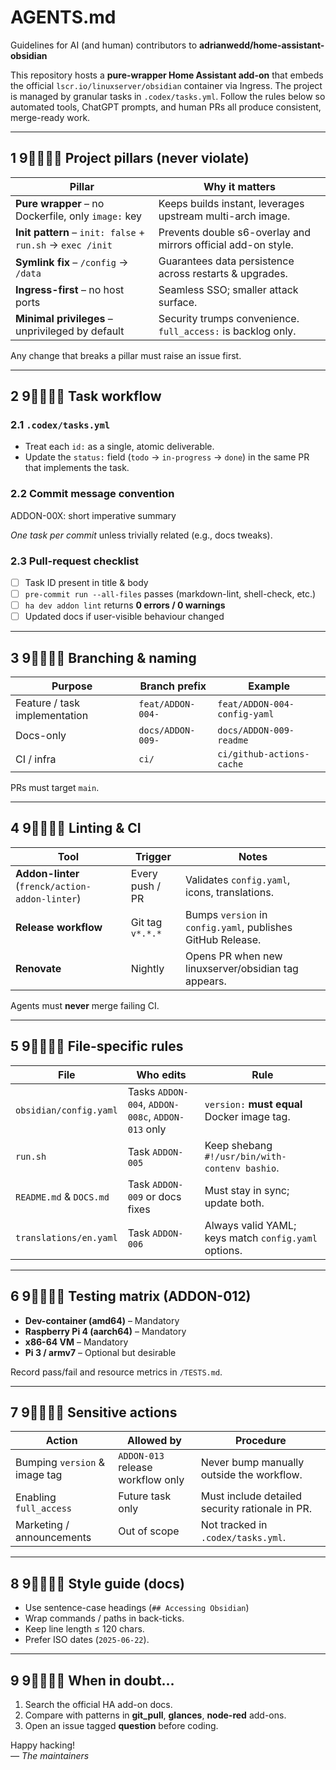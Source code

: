 # AGENTS.md
Guidelines for AI (and human) contributors to **adrianwedd/home-assistant-obsidian**

This repository hosts a **pure-wrapper Home Assistant add-on** that embeds the
official `lscr.io/linuxserver/obsidian` container via Ingress.
The project is managed by granular tasks in `.codex/tasks.yml`.
Follow the rules below so automated tools, ChatGPT prompts, and human PRs all
produce consistent, merge-ready work.

---

## 1 9⃣⃣⃣⃣  Project pillars (never violate)

| Pillar | Why it matters |
|--------|----------------|
| **Pure wrapper** – no Dockerfile, only `image:` key | Keeps builds instant, leverages upstream multi-arch image. |
| **Init pattern** – `init: false` + `run.sh` → `exec /init` | Prevents double s6-overlay and mirrors official add-on style. |
| **Symlink fix** – `/config` → `/data` | Guarantees data persistence across restarts & upgrades. |
| **Ingress-first** – no host ports | Seamless SSO; smaller attack surface. |
| **Minimal privileges** – unprivileged by default | Security trumps convenience. `full_access:` is backlog only. |

Any change that breaks a pillar must raise an issue first.

---

## 2 9⃣⃣⃣⃣  Task workflow

### 2.1 `.codex/tasks.yml`
* Treat each `id:` as a single, atomic deliverable.  
* Update the `status:` field (`todo` → `in-progress` → `done`) in the same PR
  that implements the task.

### 2.2 Commit message convention

ADDON-00X: short imperative summary

*One task per commit* unless trivially related (e.g., docs tweaks).

### 2.3 Pull-request checklist
- [ ] Task ID present in title & body
- [ ] `pre-commit run --all-files` passes (markdown-lint, shell-check, etc.)
- [ ] `ha dev addon lint` returns **0 errors / 0 warnings**
- [ ] Updated docs if user-visible behaviour changed

---

## 3 9⃣⃣⃣⃣  Branching & naming

| Purpose | Branch prefix | Example |
|---------|---------------|---------|
| Feature / task implementation | `feat/ADDON-004-` | `feat/ADDON-004-config-yaml` |
| Docs-only | `docs/ADDON-009-` | `docs/ADDON-009-readme` |
| CI / infra | `ci/` | `ci/github-actions-cache` |

PRs must target `main`.

---

## 4 9⃣⃣⃣⃣  Linting & CI

| Tool | Trigger | Notes |
|------|---------|-------|
| **Addon-linter** (`frenck/action-addon-linter`) | Every push / PR | Validates `config.yaml`, icons, translations. |
| **Release workflow** | Git tag `v*.*.*` | Bumps `version` in `config.yaml`, publishes GitHub Release. |
| **Renovate** | Nightly | Opens PR when new linuxserver/obsidian tag appears. |

Agents must **never** merge failing CI.

---

## 5 9⃣⃣⃣⃣  File-specific rules

| File | Who edits | Rule |
|------|-----------|------|
| `obsidian/config.yaml` | Tasks `ADDON-004`, `ADDON-008c`, `ADDON-013` only | `version:` **must equal** Docker image tag. |
| `run.sh` | Task `ADDON-005` | Keep shebang `#!/usr/bin/with-contenv bashio`. |
| `README.md` & `DOCS.md` | Task `ADDON-009` or docs fixes | Must stay in sync; update both. |
| `translations/en.yaml` | Task `ADDON-006` | Always valid YAML; keys match `config.yaml` options. |

---

## 6 9⃣⃣⃣⃣  Testing matrix (ADDON-012)

* **Dev-container (amd64)** – Mandatory  
* **Raspberry Pi 4 (aarch64)** – Mandatory  
* **x86-64 VM** – Mandatory  
* **Pi 3 / armv7** – Optional but desirable

Record pass/fail and resource metrics in `/TESTS.md`.

---

## 7 9⃣⃣⃣⃣  Sensitive actions

| Action | Allowed by | Procedure |
|--------|-----------|-----------|
| Bumping `version` & image tag | `ADDON-013` release workflow only | Never bump manually outside the workflow. |
| Enabling `full_access` | Future task only | Must include detailed security rationale in PR. |
| Marketing / announcements | Out of scope | Not tracked in `.codex/tasks.yml`. |

---

## 8 9⃣⃣⃣⃣  Style guide (docs)

* Use sentence-case headings (`## Accessing Obsidian`)
* Wrap commands / paths in back-ticks.
* Keep line length ≤ 120 chars.
* Prefer ISO dates (`2025-06-22`).

---

## 9 9⃣⃣⃣⃣  When in doubt…

1. Search the official HA add-on docs.  
2. Compare with patterns in **git_pull**, **glances**, **node-red** add-ons.  
3. Open an issue tagged **question** before coding.

Happy hacking!  
*— The maintainers*
